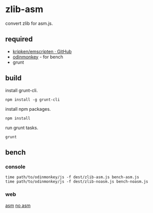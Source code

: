 # zlib-asm

convert zlib for asm.js.

## required

* [kripken/emscripten · GitHub](https://github.com/kripken/emscripten)
* [odinmonkey](http://hg.mozilla.org/users/lwagner_mozilla.com/odinmonkey) - for bench
* grunt

## build

install grunt-cli.

```
npm install -g grunt-cli
```

install npm packages.

```
npm install
```

run grunt tasks.

```
grunt
```

## bench


### console

```
time path/to/odinmonkey/js -f dest/zlib-asm.js bench-asm.js
time path/to/odinmonkey/js -f dest/zlib-noasm.js bench-noasm.js
```

### web

[asm](http://ukyo.github.io/zlib-asm/bench-asm.html)
[no asm](http://ukyo.github.io/zlib-asm/bench-noasm.html)
